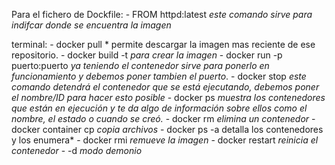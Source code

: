Para el fichero de Dockfile:
	- FROM httpd:latest *este comando sirve para indifcar donde se encuentra la imagen*

terminal:
	- docker pull * permite descargar la imagen mas reciente de ese repositorio.
	- docker build -t *para crear la imagen*
	- docker run -p puerto:puerto *ya teniendo el contenedor sirve para ponerlo en funcionamiento y debemos poner tambien el puerto*.
	- docker stop *este comando detendrá el contenedor que se está ejecutando, debemos poner el nombre/ID para hacer esto posible*
	- docker ps *muestra los contenedores que están en ejecución y te da algo de información sobre ellos como el nombre, el estado o cuando se creó.*
	- docker rm *elimina un contenedor*
	- docker container cp *copia archivos*
	- docker ps -a detalla los contenedores y los enumera*
	- docker rmi *remueve la imagen*
	- docker restart *reinicia el contenedor*
	- -d *modo demonio*

